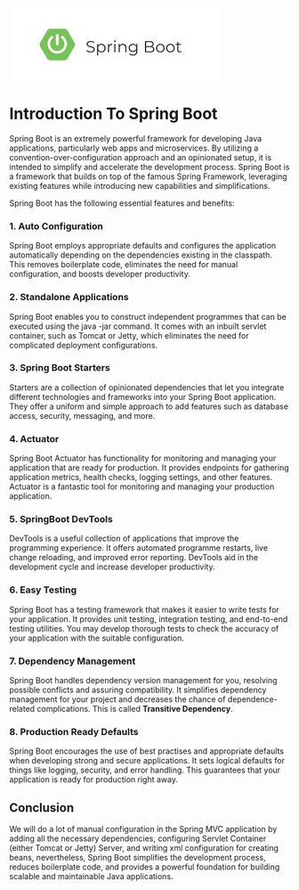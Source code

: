 <img src="../images/SpringBootLogo.png" alt="SpringBootLogo">

# Introduction To Spring Boot

Spring Boot is an extremely powerful framework for developing Java applications, particularly web apps and microservices. By utilizing a convention-over-configuration approach and an opinionated setup, it is intended to simplify and accelerate the development process. Spring Boot is a framework that builds on top of the famous Spring Framework, leveraging existing features while introducing new capabilities and simplifications.

Spring Boot has the following essential features and benefits:

### 1. Auto Configuration

Spring Boot employs appropriate defaults and configures the application automatically depending on the dependencies existing in the classpath. This removes boilerplate code, eliminates the need for manual configuration, and boosts developer productivity.

### 2. Standalone Applications

Spring Boot enables you to construct independent programmes that can be executed using the java -jar command. It comes with an inbuilt servlet container, such as Tomcat or Jetty, which eliminates the need for complicated deployment configurations.

### 3. Spring Boot Starters

Starters are a collection of opinionated dependencies that let you integrate different technologies and frameworks into your Spring Boot application. They offer a uniform and simple approach to add features such as database access, security, messaging, and more.

### 4. Actuator

Spring Boot Actuator has functionality for monitoring and managing your application that are ready for production. It provides endpoints for gathering application metrics, health checks, logging settings, and other features. Actuator is a fantastic tool for monitoring and managing your production application.

### 5. SpringBoot DevTools

DevTools is a useful collection of applications that improve the programming experience. It offers automated programme restarts, live change reloading, and improved error reporting. DevTools aid in the development cycle and increase developer productivity.

### 6. Easy Testing

Spring Boot has a testing framework that makes it easier to write tests for your application. It provides unit testing, integration testing, and end-to-end testing utilities. You may develop thorough tests to check the accuracy of your application with the suitable configuration.

### 7. Dependency Management

Spring Boot handles dependency version management for you, resolving possible conflicts and assuring compatibility. It simplifies dependency management for your project and decreases the chance of dependence-related complications. This is called **Transitive Dependency**.

### 8. Production Ready Defaults

Spring Boot encourages the use of best practises and appropriate defaults when developing strong and secure applications. It sets logical defaults for things like logging, security, and error handling. This guarantees that your application is ready for production right away.

## Conclusion

We will do a lot of manual configuration in the Spring MVC application by adding all the necessary dependencies, configuring Servlet Container (either Tomcat or Jetty) Server, and writing xml configuration for creating beans, nevertheless, Spring Boot simplifies the development process, reduces boilerplate code, and provides a powerful foundation for building scalable and maintainable Java applications.
